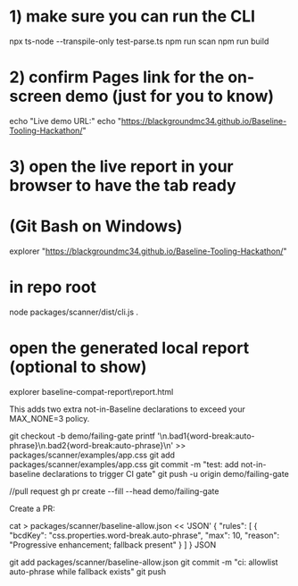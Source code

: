 # 1) make sure you can run the CLI
npx ts-node --transpile-only test-parse.ts
npm run scan
npm run build

# 2) confirm Pages link for the on-screen demo (just for you to know)
echo "Live demo URL:"
echo "https://blackgroundmc34.github.io/Baseline-Tooling-Hackathon/"

# 3) open the live report in your browser to have the tab ready
# (Git Bash on Windows)
explorer "https://blackgroundmc34.github.io/Baseline-Tooling-Hackathon/"

# in repo root
node packages/scanner/dist/cli.js .

# open the generated local report (optional to show)
explorer baseline-compat-report\report.html

This adds two extra not-in-Baseline declarations to exceed your MAX_NONE=3 policy.

git checkout -b demo/failing-gate
printf '\n.bad1{word-break:auto-phrase}\n.bad2{word-break:auto-phrase}\n' >> packages/scanner/examples/app.css
git add packages/scanner/examples/app.css
git commit -m "test: add not-in-baseline declarations to trigger CI gate"
git push -u origin demo/failing-gate


//pull request
gh pr create --fill --head demo/failing-gate

Create a PR:


cat > packages/scanner/baseline-allow.json << 'JSON'
{
  "rules": [
    { "bcdKey": "css.properties.word-break.auto-phrase", "max": 10, "reason": "Progressive enhancement; fallback present" }
  ]
}
JSON

git add packages/scanner/baseline-allow.json
git commit -m "ci: allowlist auto-phrase while fallback exists"
git push
